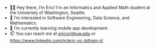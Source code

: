 - 👋🏽 Hey there, I’m Eric! I'm an Informatics and Applied Math student at the Univeristy of Washington, Seattle.
- 👀 I’m interested in Software Engineering, Data Science, and Mathematics.
- 🌱 I’m currently learning mobile app development .
- 📫 You can reach me at ericvcl@uw.edu or https://www.linkedin.com/in/eric-vc-latham-ii/
